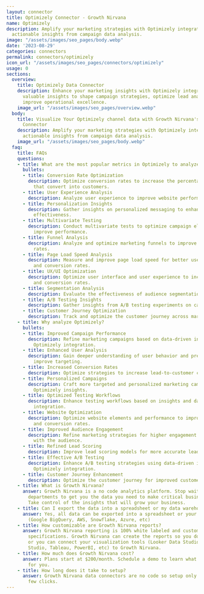 ```yaml
---
layout: connector
title: Optimizely Connector - Growth Nirvana
name: Optimizely
description: Amplify your marketing strategies with Optimizely integration, leveraging
  actionable insights from campaign data analysis.
image: "/assets/images/seo_pages/body.webp"
date: '2023-08-29'
categories: connectors
permalink: connectors/optimizely
icon_url: "/assets/images/seo_pages/connectors/optimizely"
usage: 0
sections:
  overview:
    title: Optimizely Data Connector
    description: Enhance your marketing insights with Optimizely integration. Gain
      valuable insights to shape campaign strategies, optimize lead analysis, and
      improve operational excellence.
    image_url: "/assets/images/seo_pages/overview.webp"
  body:
    title: Visualize Your Optimizely channel data with Growth Nirvana's Optimizely
      Connector
    description: Amplify your marketing strategies with Optimizely integration, leveraging
      actionable insights from campaign data analysis.
    image_url: "/assets/images/seo_pages/body.webp"
  faq:
    title: FAQs
    questions:
    - title: What are the most popular metrics in Optimizely to analyze?
      bullets:
      - title: Conversion Rate Optimization
        description: Optimize conversion rates to increase the percentage of leads
          that convert into customers.
      - title: User Experience Analysis
        description: Analyze user experience to improve website performance and engagement.
      - title: Personalization Insights
        description: Gather insights on personalized messaging to enhance campaign
          effectiveness.
      - title: Multivariate Testing
        description: Conduct multivariate tests to optimize campaign elements and
          improve performance.
      - title: Funnel Analysis
        description: Analyze and optimize marketing funnels to improve lead conversion
          rates.
      - title: Page Load Speed Analysis
        description: Measure and improve page load speed for better user experience
          and conversion rates.
      - title: UX/UI Optimization
        description: Optimize user interface and user experience to increase engagement
          and conversion rates.
      - title: Segmentation Analysis
        description: Evaluate the effectiveness of audience segmentation strategies.
      - title: A/B Testing Insights
        description: Gather insights from A/B testing experiments on campaigns.
      - title: Customer Journey Optimization
        description: Track and optimize the customer journey across marketing touchpoints.
    - title: Why analyze Optimizely?
      bullets:
      - title: Improved Campaign Performance
        description: Refine marketing campaigns based on data-driven insights from
          Optimizely integration.
      - title: Enhanced User Analysis
        description: Gain deeper understanding of user behavior and preferences to
          improve targeting.
      - title: Increased Conversion Rates
        description: Optimize strategies to increase lead-to-customer conversion rates.
      - title: Personalized Campaigns
        description: Craft more targeted and personalized marketing campaigns using
          Optimizely insights.
      - title: Optimized Testing Workflows
        description: Enhance testing workflows based on insights and data from Optimizely
          integration.
      - title: Website Optimization
        description: Optimize website elements and performance to improve user experience
          and conversion rates.
      - title: Improved Audience Engagement
        description: Refine marketing strategies for higher engagement and interactions
          with the audience.
      - title: Refined Lead Scoring
        description: Improve lead scoring models for more accurate lead prioritization.
      - title: Effective A/B Testing
        description: Enhance A/B testing strategies using data-driven insights from
          Optimizely integration.
      - title: Customer Journey Enhancement
        description: Optimize the customer journey for improved customer experiences.
    - title: What is Growth Nirvana?
      answer: Growth Nirvana is a no code analytics platform. Stop waiting for other
        departments to get you the data you need to make critical business decisions.
        Take control of the insights that will grow your business.
    - title: Can I export the data into a spreadsheet or my data warehouse?
      answer: Yes, all data can be exported into a spreadsheet or your data warehouse
        (Google BigQuery, AWS, Snowflake, Azure, etc)
    - title: How customizable are Growth Nirvana reports?
      answer: Growth Nirvana reporting is 100% white labeled and customized to your
        specifications. Growth Nirvana can create the reports so you don’t have to
        or you can connect your visualization tools (Looker Data Studio/Google Data
        Studio, Tableau, PowerBI, etc) to Growth Nirvana.
    - title: How much does Growth Nirvana cost?
      answer: Plans start at $200/month. Schedule a demo to learn what plan is best
        for you.
    - title: How long does it take to setup?
      answer: Growth Nirvana data connectors are no code so setup only requires a
        few clicks.
---
```

